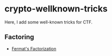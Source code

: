 # crypto-wellknown-tricks

Here, I add some well-known tricks for CTF.

## Factoring
- [Fermat's Factorization](./factoring/fermat_factorization.md)